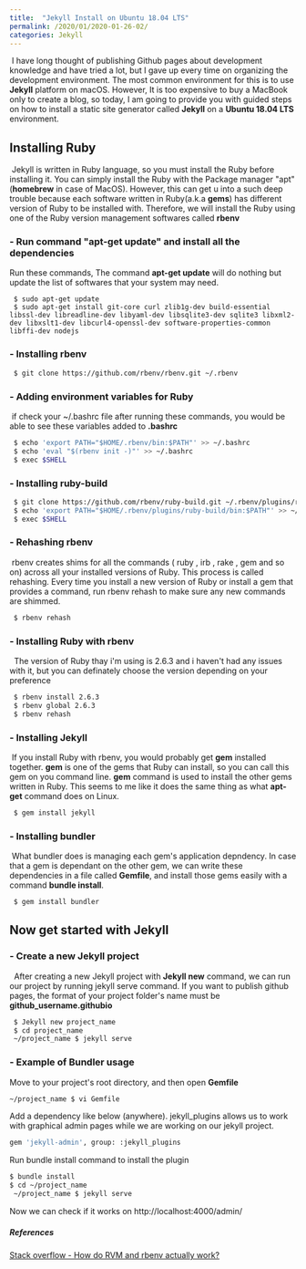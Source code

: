 ```yaml
---
title:  "Jekyll Install on Ubuntu 18.04 LTS"
permalink: /2020/01/2020-01-26-02/
categories: Jekyll
---
```

&nbsp;I have long thought of publishing Github pages about development knowledge and have tried a lot, 
but I gave up every time on organizing the development environment. 
The most common environment for this is to use **Jekyll** platform on macOS. 
However, It is too expensive to buy a MacBook only to create a blog, so today, 
I am going to provide you with guided steps on how to install a static site generator called **Jekyll** on a **Ubuntu 18.04 LTS** environment.

## Installing Ruby 
&nbsp;Jekyll is written in Ruby language, so you must install the Ruby before installing it. 
You can simply install the Ruby with the Package manager "apt" (**homebrew** in case of MacOS). However, this can get u into a such deep trouble because each software written in Ruby(a.k.a **gems**) has different version of Ruby to be installed with.
Therefore, we will install the Ruby using one of the Ruby version management softwares called **rbenv** 

### - Run command "apt-get update" and install all the dependencies 
 Run these commands, The command **apt-get update** will do nothing but update the list of softwares that your system may need.
```
 $ sudo apt-get update
 $ sudo apt-get install git-core curl zlib1g-dev build-essential libssl-dev libreadline-dev libyaml-dev libsqlite3-dev sqlite3 libxml2-dev libxslt1-dev libcurl4-openssl-dev software-properties-common libffi-dev nodejs
 ```
 
### - Installing rbenv
```bash
 $ git clone https://github.com/rbenv/rbenv.git ~/.rbenv
```

### - Adding environment variables for Ruby
&nbsp;if check your ~/.bashrc file after running these commands, you would be able to see these variables added to **.bashrc**
```bash
 $ echo 'export PATH="$HOME/.rbenv/bin:$PATH"' >> ~/.bashrc
 $ echo 'eval "$(rbenv init -)"' >> ~/.bashrc
 $ exec $SHELL
 ```
 
### - Installing ruby-build 
```bash
 $ git clone https://github.com/rbenv/ruby-build.git ~/.rbenv/plugins/ruby-build
 $ echo 'export PATH="$HOME/.rbenv/plugins/ruby-build/bin:$PATH"' >> ~/.bashrc
 $ exec $SHELL
 ```
 
### - Rehashing rbenv
 &nbsp;rbenv creates shims for all the commands ( ruby , irb , rake , gem and so on) across all your installed versions of Ruby. This process is called rehashing. Every time you install a new version of Ruby or install a gem that provides a command, run rbenv rehash to make sure any new commands are shimmed.
```bash
 $ rbenv rehash
 ```
 
### - Installing Ruby with rbenv
&nbsp; The version of Ruby thay i'm using is 2.6.3 and i haven't had any issues with it, but you can definately choose the version depending on your preference
```bash
 $ rbenv install 2.6.3 
 $ rbenv global 2.6.3 
 $ rbenv rehash 
 ```

### - Installing Jekyll 
&nbsp;If you install Ruby with rbenv, you would probably get **gem** installed together. 
**gem** is one of the gems that Ruby can install, so you can call this gem on you command line. **gem** command is used to install the other gems written in Ruby. This seems to me like it does the same thing as what **apt-get** command does on Linux.
```bash
 $ gem install jekyll
 ```
### - Installing bundler
&nbsp;What bundler does is managing each gem's application depndency. In case that a gem is dependant on the other gem, we can write these dependencies in a file called **Gemfile**, and install those gems easily with a command **bundle install**. 
```bash
 $ gem install bundler
```

## Now get started with Jekyll
### - Create a new Jekyll project
 &nbsp; After creating a new Jekyll project with **Jekyll new** command, we can run our project by running jekyll serve command. If you want to publish github pages, the format of your project folder's name must be **github_username.githubio**
```bash
 $ Jekyll new project_name  
 $ cd project_name
 ~/project_name $ jekyll serve
```
 
### - Example of Bundler usage
Move to your project's root directory, and then open **Gemfile**
 ```bash
 ~/project_name $ vi Gemfile
 ```
 Add a dependency like below (anywhere). jekyll_plugins allows us to work with graphical admin pages while we are working on our jekyll project.
 ```bash
 gem 'jekyll-admin', group: :jekyll_plugins
 ```
 Run bundle install command to install the plugin
 ```bash
 $ bundle install
 $ cd ~/project_name
  ~/project_name $ jekyll serve 
 ```
Now we can check if it works on http://localhost:4000/admin/ 


##### References
[Stack overflow - How do RVM and rbenv actually work?](https://stackoverflow.com/questions/9394338/how-do-rvm-and-rbenv-actually-work)